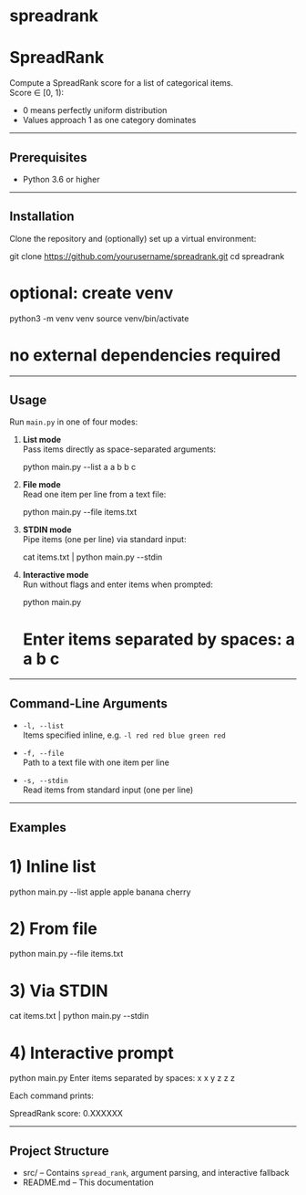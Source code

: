 # spreadrank
# SpreadRank

Compute a SpreadRank score for a list of categorical items.  
Score ∈ [0, 1):  
- 0 means perfectly uniform distribution  
- Values approach 1 as one category dominates  

---

## Prerequisites

- Python 3.6 or higher  

---

## Installation

Clone the repository and (optionally) set up a virtual environment:


git clone https://github.com/yourusername/spreadrank.git
cd spreadrank

# optional: create venv
python3 -m venv venv
source venv/bin/activate

# no external dependencies required


---

## Usage

Run `main.py` in one of four modes:

1. **List mode**  
   Pass items directly as space-separated arguments:  
   
   python main.py --list a a b b c
 

2. **File mode**  
   Read one item per line from a text file:  
   
   python main.py --file items.txt
   

3. **STDIN mode**  
   Pipe items (one per line) via standard input:  
   
   cat items.txt | python main.py --stdin


4. **Interactive mode**  
   Run without flags and enter items when prompted:  
   
   python main.py
   # Enter items separated by spaces: a a b c
   

---

## Command-Line Arguments

- `-l, --list`  
  Items specified inline, e.g. `-l red red blue green red`  

- `-f, --file`  
  Path to a text file with one item per line  

- `-s, --stdin`  
  Read items from standard input (one per line)  

---

## Examples


# 1) Inline list
python main.py --list apple apple banana cherry

# 2) From file
python main.py --file items.txt

# 3) Via STDIN
cat items.txt | python main.py --stdin

# 4) Interactive prompt
python main.py
Enter items separated by spaces: x x y z z z


Each command prints:


SpreadRank score: 0.XXXXXX


---

## Project Structure

- src/       – Contains `spread_rank`, argument parsing, and interactive fallback  
- README.md     – This documentation  

